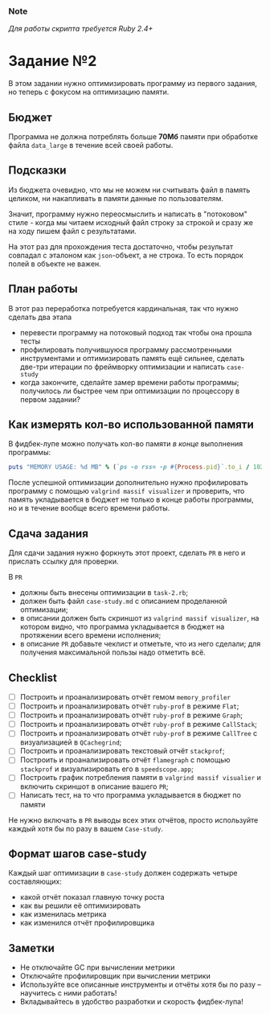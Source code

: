 ### Note
*Для работы скрипта требуется Ruby 2.4+*

# Задание №2
В этом задании нужно оптимизировать программу из первого задания, но теперь с фокусом на оптимизацию памяти.

## Бюджет
Программа не должна потреблять больше **70Мб** памяти при обработке файла `data_large` в течение всей своей работы.

## Подсказки
Из бюджета очевидно, что мы не можем ни считывать файл в память целиком, ни накапливать в памяти данные по пользователям.

Значит, программу нужно переосмыслить и написать в "потоковом" стиле - когда мы читаем исходный файл строку за строкой и сразу же на ходу пишем файл с результатами.

На этот раз для прохождения теста достаточно, чтобы результат совпадал с эталоном как `json`-объект, а не строка. То есть порядок полей в объекте не важен.


## План работы
В этот раз переработка потребуется кардинальная, так что нужно сделать два этапа

- перевести программу на потоковый подход так чтобы она прошла тесты
- профилировать получившуюся программу рассмотренными инструментами и оптимизировать память ещё сильнее, сделать две-три итерации по фреймворку оптимизации и написать `case-study`
- когда закончите, сделайте замер времени работы программы; получилось ли быстрее чем при оптимизации по процессору в первом задании?


## Как измерять кол-во использованной памяти
В фидбек-лупе можно получать кол-во памяти *в конце* выполнения программы:

```ruby
puts "MEMORY USAGE: %d MB" % (`ps -o rss= -p #{Process.pid}`.to_i / 1024)"
```

После успешной оптимизации дополнительно нужно профилировать программу с помощью `valgrind massif visualizer` и проверить, что память укладывается в бюджет не только в конце работы программы, но и в течение вообще всего времени работы.

## Сдача задания
Для сдачи задания нужно форкнуть этот проект, сделать `PR` в него и прислать ссылку для проверки.

В `PR`
- должны быть внесены оптимизации в `task-2.rb`;
- должен быть файл `case-study.md` с описанием проделанной оптимизации;
- в описании должен быть скриншот из `valgrind massif visualizer`, на котором видно, что программа укладывается в бюджет на протяжении всего времени исполнения;
- в описание `PR` добавьте чеклист и отметьте, что из него сделали; для получения максимальной пользы надо отметить всё.

## Checklist
- [ ] Построить и проанализировать отчёт гемом `memory_profiler`
- [ ] Построить и проанализировать отчёт `ruby-prof` в режиме `Flat`;
- [ ] Построить и проанализировать отчёт `ruby-prof` в режиме `Graph`;
- [ ] Построить и проанализировать отчёт `ruby-prof` в режиме `CallStack`;
- [ ] Построить и проанализировать отчёт `ruby-prof` в режиме `CallTree` c визуализацией в `QCachegrind`;
- [ ] Построить и проанализировать текстовый отчёт `stackprof`;
- [ ] Построить и проанализировать отчёт `flamegraph` с помощью `stackprof` и визуализировать его в `speedscope.app`;
- [ ] Построить график потребления памяти в `valgrind massif visualier` и включить скриншот в описание вашего `PR`;
- [ ] Написать тест, на то что программа укладывается в бюджет по памяти

Не нужно включать в `PR` выводы всех этих отчётов, просто используйте каждый хотя бы по разу в вашем `Case-study`.

## Формат шагов case-study
Каждый шаг оптимизации в `case-study` должен содержать четыре составляющих:
- какой отчёт показал главную точку роста
- как вы решили её оптимизировать
- как изменилась метрика
- как изменился отчёт профилировщика

## Заметки
- Не отключайте GC при вычислении метрики
- Отключайте профилировщик при вычислении метрики
- Используйте все описанные инструменты и отчёты хотя бы по разу – научитесь с ними работать!
- Вкладывайтесь в удобство разработки и скорость фидбек-лупа!

